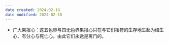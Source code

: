 ```yaml
---
date created: 2024-02-18
date modified: 2024-02-18
---
```

- 广大果报心：这五色界与四无色界果报心只在与它们相符的生存地生起为结生心、有分心与死亡心。由此它们永远是离门的。
